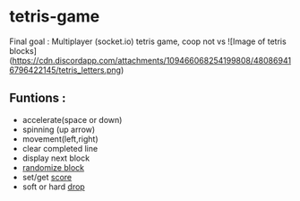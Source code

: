 # tetris-game
Final goal : Multiplayer (socket.io) tetris game, coop not vs
![Image of tetris blocks]
(https://cdn.discordapp.com/attachments/109466068254199808/480869416796422145/tetris_letters.png)
## Funtions :
  * accelerate(space or down)
  * spinning (up arrow)
  * movement(left,right)
  * clear completed line
  * display next block
  * [randomize block](http://tetris.wikia.com/wiki/Random_Generator)
  * set/get [score](http://tetris.wikia.com/wiki/Scoring)
  * soft or hard [drop](http://tetris.wikia.com/wiki/Drop)
  
  
